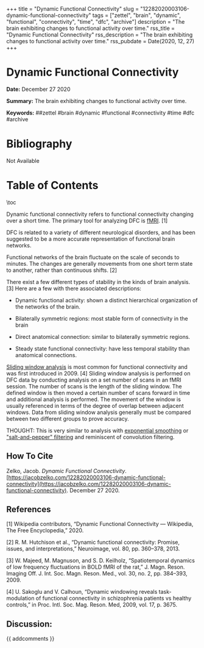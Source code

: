 +++
title = "Dynamic Functional Connectivity"
slug = "12282020003106-dynamic-functional-connectivity"
tags = ["zettel", "brain", "dynamic", "functional", "connectivity", "time", "dfc", "archive"]
description = "The brain exhibiting changes to functional activity over time."
rss_title = "Dynamic Functional Connectivity"
rss_description = "The brain exhibiting changes to functional activity over time."
rss_pubdate = Date(2020, 12, 27)
+++



Dynamic Functional Connectivity
=========

**Date:** December 27 2020

**Summary:** The brain exhibiting changes to functional activity over time.

**Keywords:** ##zettel #brain #dynamic #functional #connectivity #time #dfc #archive

Bibliography
==========

Not Available

Table of Contents
=========

\toc

Dynamic functional connectivity refers to functional connectivity changing over a short time.  The primary tool for analyzing DFC is [fMRI](/12282020003750-functional-mri.md). [1]

DFC is related to a variety of different neurological disorders, and has been suggested to be a more accurate representation of functional brain networks.

Functional networks of the brain fluctuate on the scale of seconds to minutes. The changes are generally movements from one short term state to another, rather than continuous shifts. [2]

There exist a few different types of stability in the kinds of brain analysis. [3] Here are a few with there associated descriptions:

  * Dynamic functional activity: shown a distinct hierarchical organization of the networks of the brain.

  * Bilaterally symmetric regions: most stable form of connectivity in the brain

  * Direct anatomical connection: similar to bilaterally symmetric regions.

  * Steady state functional connectivity: have less temporal stability than anatomical connections.

[Sliding window analysis](/11302020054836-sliding-window-analysis.md) is most common for functional connectivity and was first introduced in 2009. [4] Sliding window analysis is performed on DFC data by conducting analysis on a set number of scans in an fMRI session. The number of scans is the length of the sliding window.  The defined window is then moved a certain number of scans forward in time and additional analysis is performed.  The movement of the window is usually referenced in terms of the degree of overlap between adjacent windows. Data from sliding window analysis generally must be compared between two different groups to prove accuracy.

THOUGHT: This is very similar to analysis with [exponential smoothing](/03272020064312-exponential-smoothing.md) or ["salt-and-pepper" filtering](/04252020024813-median-filtering.md) and reminiscent of convolution filtering.
## How To Cite

 Zelko, Jacob. _Dynamic Functional Connectivity_. [https://jacobzelko.com/12282020003106-dynamic-functional-connectivity](https://jacobzelko.com/12282020003106-dynamic-functional-connectivity). December 27 2020.
## References

[1] Wikipedia contributors, “Dynamic Functional Connectivity — Wikipedia, The Free Encyclopedia,” 2020.

[2] R. M. Hutchison et al., “Dynamic functional connectivity: Promise, issues, and interpretations,” Neuroimage, vol. 80, pp. 360–378, 2013.

[3] W. Majeed, M. Magnuson, and S. D. Keilholz, “Spatiotemporal dynamics of low frequency fluctuations in BOLD fMRI of the rat,” J. Magn. Reson. Imaging Off. J. Int. Soc. Magn. Reson. Med., vol. 30, no. 2, pp. 384–393, 2009.

[4] U. Sakoglu and V. Calhoun, “Dynamic windowing reveals task-modulation of functional connectivity in schizophrenia patients vs healthy controls,” in Proc. Intl. Soc. Mag. Reson. Med, 2009, vol. 17, p. 3675.
## Discussion: 

{{ addcomments }}

